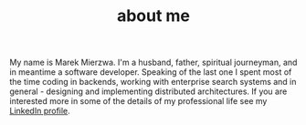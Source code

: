 ﻿---
layout: page
title: "about me"
permalink: /about/index.html
---
My name is Marek Mierzwa. I'm a husband, father, spiritual journeyman, and in meantime a software developer. Speaking of the last one I spent most of the time coding in backends,
working with enterprise search systems and in general - designing and implementing distributed architectures. If you are interested more in some of the details of my professional life see my
[LinkedIn profile]({{site.social.linkedin}}).

